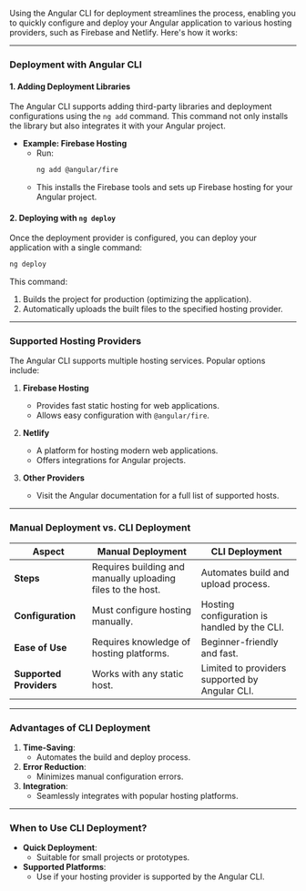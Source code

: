 Using the Angular CLI for deployment streamlines the process, enabling you to quickly configure and deploy your Angular application to various hosting providers, such as Firebase and Netlify. Here's how it works:

---

### **Deployment with Angular CLI**

#### **1. Adding Deployment Libraries**
The Angular CLI supports adding third-party libraries and deployment configurations using the `ng add` command. This command not only installs the library but also integrates it with your Angular project.

- **Example: Firebase Hosting**
  - Run:
    ```bash
    ng add @angular/fire
    ```
  - This installs the Firebase tools and sets up Firebase hosting for your Angular project.

#### **2. Deploying with `ng deploy`**
Once the deployment provider is configured, you can deploy your application with a single command:
```bash
ng deploy
```
This command:
1. Builds the project for production (optimizing the application).
2. Automatically uploads the built files to the specified hosting provider.

---

### **Supported Hosting Providers**
The Angular CLI supports multiple hosting services. Popular options include:

1. **Firebase Hosting**
   - Provides fast static hosting for web applications.
   - Allows easy configuration with `@angular/fire`.

2. **Netlify**
   - A platform for hosting modern web applications.
   - Offers integrations for Angular projects.

3. **Other Providers**
   - Visit the Angular documentation for a full list of supported hosts.

---

### **Manual Deployment vs. CLI Deployment**
| **Aspect**               | **Manual Deployment**              | **CLI Deployment**                  |
|--------------------------|------------------------------------|-------------------------------------|
| **Steps**                | Requires building and manually uploading files to the host. | Automates build and upload process. |
| **Configuration**        | Must configure hosting manually.  | Hosting configuration is handled by the CLI. |
| **Ease of Use**          | Requires knowledge of hosting platforms. | Beginner-friendly and fast.         |
| **Supported Providers**  | Works with any static host.       | Limited to providers supported by Angular CLI. |

---

### **Advantages of CLI Deployment**
1. **Time-Saving**:
   - Automates the build and deploy process.
2. **Error Reduction**:
   - Minimizes manual configuration errors.
3. **Integration**:
   - Seamlessly integrates with popular hosting platforms.

---

### **When to Use CLI Deployment?**
- **Quick Deployment**:
  - Suitable for small projects or prototypes.
- **Supported Platforms**:
  - Use if your hosting provider is supported by the Angular CLI.
